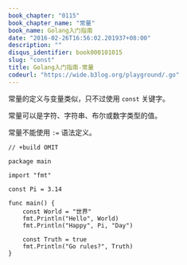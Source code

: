 ```yaml
---
book_chapter: "0115"
book_chapter_name: "常量"
book_name: Golang入门指南
date: "2016-02-26T16:56:02.201937+08:00"
description: ""
disqus_identifier: book000101015
slug: "const"
title: Golang入门指南-常量
codeurl: "https://wide.b3log.org/playground/.go"
---
```





常量的定义与变量类似，只不过使用 `const` 关键字。

常量可以是字符、字符串、布尔或数字类型的值。

常量不能使用 `:=` 语法定义。

```
// +build OMIT

package main

import "fmt"

const Pi = 3.14

func main() {
	const World = "世界"
	fmt.Println("Hello", World)
	fmt.Println("Happy", Pi, "Day")

	const Truth = true
	fmt.Println("Go rules?", Truth)
}

```

